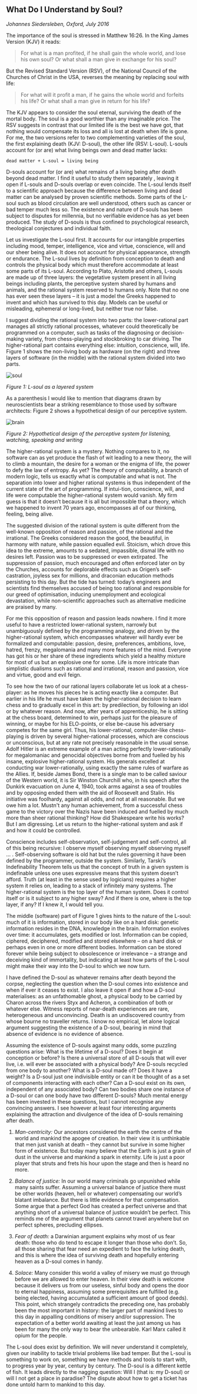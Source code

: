 
## What Do I Understand by Soul?

*Johannes Siedersleben, Oxford, July 2016*

The importance of the soul is stressed in Matthew 16:26. In the  King James Version (KJV) it reads:

> For what is a man profited, if he shall gain the whole world, and lose his own soul?
> Or what shall a man give in exchange for his soul?

But the Revised Standard Version (RSV), of the National Council of the Churches of Christ in the USA,
reverses the meaning by replacing soul with life:

> For what will it profit a man, if he gains the whole world and forfeits his life?
> Or what shall a man give in return for his life?

The KJV appears to consider the soul eternal, surviving the death of the mortal body.
The soul is a good worthier than any imaginable price. The RSV suggests in contrast that
our limited life is the best we have got, that nothing would compensate its loss and all
is lost at death when life is gone. For me, the two versions refer to two complementing
varieties of the soul, the first explaining death (KJV: D-soul), the other life (RSV: L-soul).
L-souls account for (or are) what living beings own and dead matter lacks:

    dead matter + L-soul = living being

D-souls account for (or are) what remains of a living being after death beyond dead matter.
I find it useful to study them separately , leaving it open if L-souls and D-souls overlap
or even coincide. The L-soul lends itself to a scientific approach because the difference between
living and dead matter can be analysed by proven scientific methods. Some parts of the L-soul
such as blood circulation are well understood, others such as cancer or bad temper much less so.
The existence and nature of D-souls has been subject to disputes for millennia, but no verifiable
evidence has as yet been produced. The study of D-souls is thus confined to psychological research,
theological conjectures and individual faith.

Let us investigate the L-soul first. It accounts for our intangible properties including mood,
temper, intelligence, vice and virtue, conscience, will and our sheer being alive. It does not account for
physical appearance, strength or endurance. The L-soul lives by definition from conception to death and
controls the physical body which must therefore accommodate at least some parts of its L-soul.
According to Plato, Aristotle and others, L-souls are made up of three layers:
the vegetative system present in all living beings including plants, the perceptive system
shared by humans and animals, and the rational system reserved to humans only.
Note that no one has ever seen these layers – it is just a model the Greeks happened to invent and which
has survived to this day. Models can be useful or misleading, ephemeral or long-lived,
but neither true nor false.

I suggest dividing the rational system into two parts: the lower-rational part manages all strictly
rational processes, whatever could theoretically be programmed on a computer, such as tasks of
the diagnosing or decision-making variety, from chess-playing and stockbroking to car driving.
The higher-rational part contains everything else: intuition, conscience, will, life.
Figure 1 shows the non-living body as hardware (on the right) and three layers of software
(in the middle) with the rational system divided into two parts.

![soul](5-soul.png)

*Figure 1: L-soul as a layered system*

As a parenthesis I would like to mention that diagrams drawn by neuroscientists bear a striking
resemblance to those used by software architects: Figure 2 shows a hypothetical design of our
perceptive system.

![brain](5-brain.png)

*Figure 2: Hypothetical design of the perceptive system for listening, watching, speaking and writing*

The higher-rational system is a mystery. Nothing compares to it, no software can as yet produce the
flash of wit leading to a new theory, the will to climb a mountain, the desire for a woman or the enigma of
life, the power to defy the law of entropy. As yet? The theory of computability, a branch of modern logic,
tells us  exactly what is computable and what is not. The separation into lower and higher rational systems
is thus independent of the current state of the art of programming. If intui-tion, conscience, will, and life
were computable the higher-rational system would vanish. My firm guess is that it doesn’t because it is all
but impossible that a theory, which we happened to invent 70 years ago, encompasses all of our thinking,
feeling, being alive.

The suggested division of the rational system is quite different from the well-known opposition of reason and
passion, of the rational and the irrational. The Greeks considered reason the good, the beautiful, in harmony
with nature, while passion equalled evil. Stoicism, which drove this idea to the extreme, amounts to a sedated,
impassible, dismal life with no desires left. Passion was to be suppressed or even extirpated. The suppression
of passion, much encouraged and often enforced later on by the Churches, accounts for deplorable effects such as
Origen’s self-castration, joyless sex for millions, and draconian education methods persisting to this day. But
the tide has turned: today’s engineers and scientists find themselves accused of being too rational and
responsible for our greed of optimisation, inducing unemployment and ecological devastation, while non-scientific
approaches such as alternative medicine are praised by many.

For me this opposition of reason and passion leads nowhere. I find it more useful to have a restricted
lower-rational system, narrowly but unambiguously defined by the programming analogy, and driven by the
higher-rational system, which encompasses whatever will hardly ever be formalized and computable: passion,
desire, preferences, ambitions, love, hatred, frenzy, megalomania and many more features of the mind.
Everyone has got his or her share of these ingredients which yield a healthy mixture for most of us but
an explosive one for some. Life is more intricate than simplistic dualisms such as rational and irrational,
reason and passion, vice and virtue, good and evil feign.

To see how the two of our rational layers collaborate let us look at a chess-player: as he moves his
pieces he is acting exactly like a computer. But earlier in his life he must have taken the higher-rational
decision to learn chess and to gradually excel in this art: by predilection, by following an idol or by whatever
reason. And now, after years of apprenticeship, he is sitting at the chess board, determined to win, perhaps
just for the pleasure of winning, or maybe for his ELO-points, or else be-cause his adversary competes for
the same girl. Thus, his lower-rational, computer-like chess-playing is driven by several higher-rational
processes, which are conscious or unconscious, but at any rate not precisely reasonable in the usual sense.
Adolf Hitler is an extreme example of a man acting perfectly lower-rationally for megalomaniac and genocidal
objectives borne from and fuelled by his insane, explosive higher-rational system. His generals excelled at
conducting war lower-rationally, using exactly the same rules of warfare as the Allies. If, beside James Bond,
there is a single man to be called saviour of the Western world, it is Sir Winston Churchill who, in his speech
after the Dunkirk evacuation on June 4, 1940, took arms against a sea of troubles and by opposing ended them
with the aid of Roosevelt and Stalin. His initiative was foolhardy, against all odds, and not at all reasonable.
But we owe him a lot. Mustn't any human achievement, from a successful chess game to the victory over the
Nazis have been induced and fuelled by much more than sheer rational thinking? How did Shakespeare write his
works? But I am digressing. Let us return to the higher-rational system and ask if and how it could be controlled.

Conscience includes self-observation, self-judgement and self-control, all of this being recursive:
I observe myself observing myself observing myself … . Self-observing software is old hat but the rules
governing it have been defined by the programmer, outside the system. Similarly, Tarski’s
Indefinability Theorem tells us that the concept of truth in a given system is indefinable unless
one uses expressive means that this system doesn’t afford. Truth (at least in the sense used by logicians)
requires a higher system it relies on, leading to a stack of infinitely many systems. The higher-rational
system is the top layer of the human system. Does it control itself or is it subject to any higher sway?
And if there is one, where is the top layer, if any? If I knew it, I would tell you.

The middle (software) part of Figure 1 gives hints to the nature of the L-soul: much of it is information,
stored in our body like on a hard disk: genetic information resides in the DNA, knowledge in the brain.
Information evolves over time: it accumulates, gets modified or lost. Information can be copied, ciphered,
deciphered, modified and stored elsewhere – on a hard disk or perhaps even in one or more different bodies.
Information can be stored forever while being subject to obsolescence or irrelevance – a strange and
deceiving kind of immortality, but indicating at least how parts of the L-soul might make their way
into the D-soul to which we now turn.

I have defined the D-soul as whatever remains after death beyond the corpse, neglecting the question
when the D-soul comes into existence and when if ever it ceases to exist. I also leave it open if and
how a D-soul materialises: as an unfathomable ghost, a physical body to be carried by Charon across the
rivers Styx and Acheron, a combination of both or whatever else. Witness reports of near-death experiences
are rare, heterogeneous and unconvincing. Death is an undiscovered country from whose bourne no traveller
returns. I know no empirical, let alone logical argument suggesting the existence of a D-soul, bearing
in mind that absence of evidence is no evidence of absence.

Assuming the existence of D-souls against many odds, some puzzling questions arise:
What is the lifetime of a D-soul? Does it begin at conception or before? Is there a
universal store of all D-souls that will ever live, i.e. will ever be associated with a
physical body? Are D-souls recycled from one body to another? What is a D-soul made of?
Does it have a weight? Is a D-soul just one indivisible entity or can it be thought of as a set of
components interacting with each other? Can a D-soul exist on its own, independent of any associated body?
Can two bodies share one instance of a D-soul or can one body have two different D-souls? Much mental
energy has been invested in these questions, but I cannot recognise any convincing answers.
I see however at least four interesting arguments explaining the attraction and divulgence of
the idea of D-souls remaining after death.

1.	*Man-centricity:* Our ancestors considered the earth the centre of the world and mankind the apogee of creation.
In their view it is unthinkable that men just vanish at death – they cannot but survive in some higher form of existence.
But today many believe that the Earth is just a grain of dust in the universe and mankind a spark in eternity.
Life is just a poor player that struts and frets his hour upon the stage and then is heard no more.

2.	*Balance of justice:* In our world many criminals go unpunished while many saints suffer.
Assuming a universal balance of justice there must be other worlds (heaven, hell or whatever)
compensating our world’s blatant imbalance. But there is little evidence for that compensation.
Some argue that a perfect God has created a perfect universe and that anything short of a universal
balance of justice wouldn’t be perfect. This reminds me of the argument that planets cannot travel
anywhere but on perfect spheres, precluding ellipses.

3.	*Fear of death:* a Darwinian argument explains why most of us fear death:
those who do tend to escape it longer than those who don’t. So, all those sharing
that fear need an expedient to face the lurking death, and this is where the idea
of surviving death and hopefully entering heaven as a D-soul comes in handy.

4.	*Solace:* Many consider this world a valley of misery we must go through before we are allowed
to enter heaven. In their view death is welcome because it delivers us from our useless, sinful
body and opens the door to eternal happiness, assuming some prerequisites are fulfilled (e.g. being elected,
having accumulated a sufficient amount of good deeds). This point, which strangely contradicts the preceding
one, has probably been the most important in history: the larger part of mankind lives to this day in appalling
conditions of misery and/or suppression. The expectation of a better world awaiting at least the just among
us has been for many the only way to bear the unbearable. Karl Marx called it opium for the people.

The L-soul does exist by definition. We will never understand it completely, given our inability to
tackle trivial problems like bad temper. But the L-soul is something to work on, something we have
methods and tools to start with, to progress year by year, century by century. The D-soul is a different
kettle of fish. It leads directly to the nagging question: Will I (that is: my D-soul) or will I not get a
place in paradise? The dispute about how to get a ticket has done untold harm to mankind to this day.
